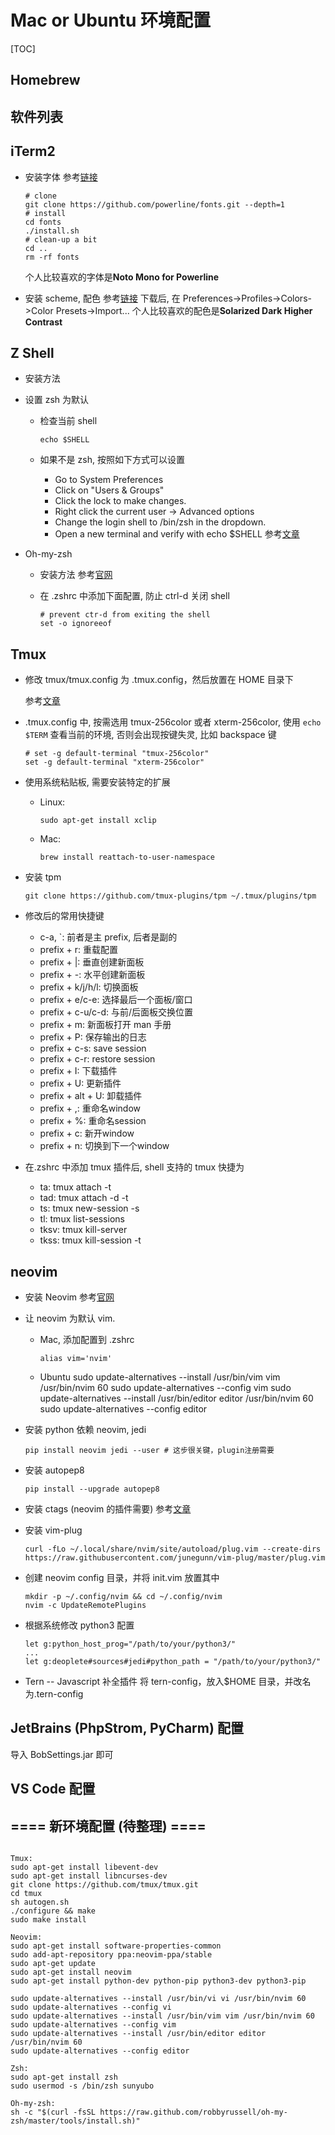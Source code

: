 # Mac or Ubuntu 环境配置

[TOC]

## Homebrew

## 软件列表

## iTerm2

- 安装字体
  参考[链接](https://github.com/powerline/fonts)

  ```shell
  # clone
  git clone https://github.com/powerline/fonts.git --depth=1
  # install
  cd fonts
  ./install.sh
  # clean-up a bit
  cd ..
  rm -rf fonts
  ```

  个人比较喜欢的字体是**Noto Mono for Powerline**

- 安装 scheme, 配色
  参考[链接](https://github.com/mbadolato/iTerm2-Color-Schemes)
  下载后, 在 Preferences->Profiles->Colors->Color Presets->Import...
  个人比较喜欢的配色是**Solarized Dark Higher Contrast**

## Z Shell

- 安装方法

- 设置 zsh 为默认

  - 检查当前 shell

    ```shell
    echo $SHELL
    ```

  - 如果不是 zsh, 按照如下方式可以设置
    - Go to System Preferences
    - Click on "Users & Groups"
    - Click the lock to make changes.
    - Right click the current user -> Advanced options
    - Change the login shell to /bin/zsh in the dropdown.
    - Open a new terminal and verify with echo \$SHELL
      参考[文章](https://stackoverflow.com/questions/31034870/making-zsh-default-shell-in-macosx)

- Oh-my-zsh

  - 安装方法
    参考[官网](https://ohmyz.sh/)

  - 在 .zshrc 中添加下面配置, 防止 ctrl-d 关闭 shell
    ```shell
    # prevent ctr-d from exiting the shell
    set -o ignoreeof
    ```

## Tmux

- 修改 tmux/tmux.config 为 .tmux.config，然后放置在 HOME 目录下

  参考[文章](http://louiszhai.github.io/2017/09/30/tmux/#Tmux%E5%BF%AB%E6%8D%B7%E6%8C%87%E4%BB%A4)

- .tmux.config 中, 按需选用 tmux-256color 或者 xterm-256color, 使用 `echo $TERM` 查看当前的环境, 否则会出现按键失灵, 比如 backspace 键

  ```shell
  # set -g default-terminal "tmux-256color"
  set -g default-terminal "xterm-256color"
  ```

- 使用系统粘贴板, 需要安装特定的扩展

  - Linux:

    ```shell
    sudo apt-get install xclip
    ```

  - Mac:

    ```shell
    brew install reattach-to-user-namespace
    ```

- 安装 tpm

  ```shell
  git clone https://github.com/tmux-plugins/tpm ~/.tmux/plugins/tpm
  ```

- 修改后的常用快捷键

  - c-a, `: 前者是主 prefix, 后者是副的
  - prefix + r: 重载配置
  - prefix + |: 垂直创建新面板
  - prefix + -: 水平创建新面板
  - prefix + k/j/h/l: 切换面板
  - prefix + e/c-e: 选择最后一个面板/窗口
  - prefix + c-u/c-d: 与前/后面板交换位置
  - prefix + m: 新面板打开 man 手册
  - prefix + P: 保存输出的日志
  - prefix + c-s: save session
  - prefix + c-r: restore session
  - prefix + I: 下载插件
  - prefix + U: 更新插件
  - prefix + alt + U: 卸载插件
  - prefix + ,: 重命名window
  - prefix + %: 重命名session
  - prefix + c: 新开window
  - prefix + n: 切换到下一个window

- 在.zshrc 中添加 tmux 插件后, shell 支持的 tmux 快捷为
  - ta: tmux attach -t
  - tad: tmux attach -d -t
  - ts: tmux new-session -s
  - tl: tmux list-sessions
  - tksv: tmux kill-server
  - tkss: tmux kill-session -t

## neovim

- 安装 Neovim
  参考[官网](https://neovim.io/)

- 让 neovim 为默认 vim.

  - Mac, 添加配置到 .zshrc

    ```shell
    alias vim='nvim'
    ```

  - Ubuntu
    sudo update-alternatives --install /usr/bin/vim vim /usr/bin/nvim 60
    sudo update-alternatives --config vim
    sudo update-alternatives --install /usr/bin/editor editor /usr/bin/nvim 60
    sudo update-alternatives --config editor

- 安装 python 依赖 neovim, jedi

  ```shell
  pip install neovim jedi --user # 这步很关键，plugin注册需要
  ```

- 安装 autopep8

  ```shell
  pip install --upgrade autopep8
  ```

- 安装 ctags (neovim 的插件需要)
  参考[文章](https://jdhao.github.io/2018/09/28/nvim_tagbar_install_use/)

- 安装 vim-plug

  ```shell
  curl -fLo ~/.local/share/nvim/site/autoload/plug.vim --create-dirs https://raw.githubusercontent.com/junegunn/vim-plug/master/plug.vim
  ```

- 创建 neovim config 目录，并将 init.vim 放置其中

  ```shell
  mkdir -p ~/.config/nvim && cd ~/.config/nvim
  nvim -c UpdateRemotePlugins
  ```

- 根据系统修改 python3 配置

  ```shell
  let g:python_host_prog="/path/to/your/python3/"
  ...
  let g:deoplete#sources#jedi#python_path = "/path/to/your/python3/"
  ```

- Tern -- Javascript 补全插件
  将 tern-config，放入\$HOME 目录，并改名为.tern-config

## JetBrains (PhpStrom, PyCharm) 配置

导入 BobSettings.jar 即可

## VS Code 配置

## ==== 新环境配置 (待整理) ====
```shell

Tmux:
sudo apt-get install libevent-dev
sudo apt-get install libncurses-dev
git clone https://github.com/tmux/tmux.git
cd tmux
sh autogen.sh
./configure && make
sudo make install

Neovim:
sudo apt-get install software-properties-common
sudo add-apt-repository ppa:neovim-ppa/stable
sudo apt-get update
sudo apt-get install neovim
sudo apt-get install python-dev python-pip python3-dev python3-pip

sudo update-alternatives --install /usr/bin/vi vi /usr/bin/nvim 60
sudo update-alternatives --config vi
sudo update-alternatives --install /usr/bin/vim vim /usr/bin/nvim 60
sudo update-alternatives --config vim
sudo update-alternatives --install /usr/bin/editor editor /usr/bin/nvim 60
sudo update-alternatives --config editor

Zsh:
sudo apt-get install zsh
sudo usermod -s /bin/zsh sunyubo

Oh-my-zsh:
sh -c "$(curl -fsSL https://raw.github.com/robbyrussell/oh-my-zsh/master/tools/install.sh)"
```
